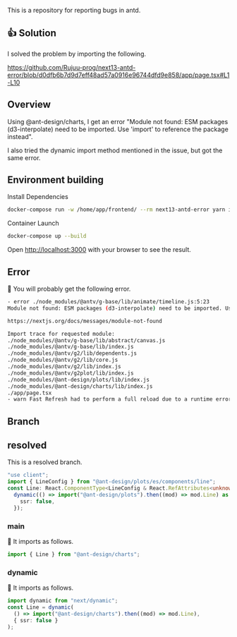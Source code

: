 This is a repository for reporting bugs in antd.

## 👍 Solution

I solved the problem by importing the following.

https://github.com/Rujuu-prog/next13-antd-error/blob/d0dfb6b7d9d7eff48ad57a0916e96744dfd9e858/app/page.tsx#L1-L10

## Overview

Using @ant-design/charts, I get an error "Module not found: ESM packages (d3-interpolate) need to be imported. Use 'import' to reference the package instead".

I also tried the dynamic import method mentioned in the issue, but got the same error.

## Environment building

Install Dependencies

```bash
docker-compose run -w /home/app/frontend/ --rm next13-antd-error yarn install
```

Container Launch

```bash
docker-compose up --build
```

Open [http://localhost:3000](http://localhost:3000) with your browser to see the result.

## Error

🔽 You will probably get the following error.

```bash
- error ./node_modules/@antv/g-base/lib/animate/timeline.js:5:23
Module not found: ESM packages (d3-interpolate) need to be imported. Use 'import' to reference the package instead. https://nextjs.org/docs/messages/import-esm-externals

https://nextjs.org/docs/messages/module-not-found

Import trace for requested module:
./node_modules/@antv/g-base/lib/abstract/canvas.js
./node_modules/@antv/g-base/lib/index.js
./node_modules/@antv/g2/lib/dependents.js
./node_modules/@antv/g2/lib/core.js
./node_modules/@antv/g2/lib/index.js
./node_modules/@antv/g2plot/lib/index.js
./node_modules/@ant-design/plots/lib/index.js
./node_modules/@ant-design/charts/lib/index.js
./app/page.tsx
- warn Fast Refresh had to perform a full reload due to a runtime error.
```

## Branch

## resolved

This is a resolved branch.

```typescript
"use client";
import { LineConfig } from "@ant-design/plots/es/components/line";
const Line: React.ComponentType<LineConfig & React.RefAttributes<unknown>> =
  dynamic(() => import("@ant-design/plots").then((mod) => mod.Line) as any, {
    ssr: false,
  });
```

### main

🔽 It imports as follows.

```typescript
import { Line } from "@ant-design/charts";
```

### dynamic

🔽 It imports as follows.

```typescript
import dynamic from "next/dynamic";
const Line = dynamic(
  () => import("@ant-design/charts").then((mod) => mod.Line),
  { ssr: false }
);
```
